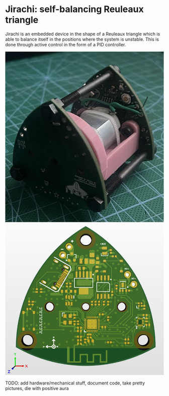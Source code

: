 # Jirachi: self-balancing Reuleaux triangle

Jirachi is an embedded device in the shape of a Reuleaux triangle which is able to balance itself in the positions where the system is unstable. This is done through active control in the form of a PID controller.

![Jirachi Device](mechanical/assets/og-irl2.jpg)
![Jirachi PCB](hardware/assets/3dview-front.png)

TODO: add hardware/mechanical stuff, document code, take pretty pictures, die with positive aura